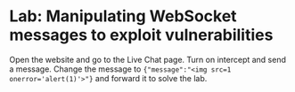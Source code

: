 # Lab: Manipulating WebSocket messages to exploit vulnerabilities

Open the website and go to the Live Chat page. Turn on intercept and send a message. Change the message to `{"message":"<img src=1 onerror='alert(1)'>"}` and forward it to solve the lab.